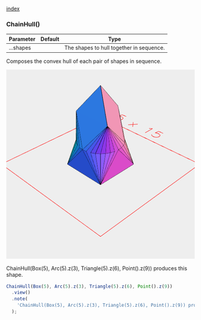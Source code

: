 [index](../../nb/api/index.md)
### ChainHull()
Parameter|Default|Type
---|---|---
...shapes||The shapes to hull together in sequence.


Composes the convex hull of each pair of shapes in sequence.

![Image](ChainHull.md.$2.png)

ChainHull(Box(5), Arc(5).z(3), Triangle(5).z(6), Point().z(9)) produces this shape.

```JavaScript
ChainHull(Box(5), Arc(5).z(3), Triangle(5).z(6), Point().z(9))
  .view()
  .note(
    'ChainHull(Box(5), Arc(5).z(3), Triangle(5).z(6), Point().z(9)) produces this shape.'
  );
```
